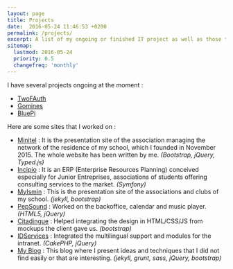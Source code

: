 ```yaml
---
layout: page
title: Projects
date:  2016-05-24 11:46:53 +0200
permalink: /projects/
excerpt: A list of my ongoing or finished IT project as well as those to which I contributed.
sitemap:
  lastmod: 2016-05-24
  priority: 0.5
  changefreq: 'monthly'
---
```


I have several projects ongoing at the moment :

- [TwoFAuth](https://github.com/m-rousse/2fauth)
- [Gomines](https://github.com/Minitel-Ismin/Gomines)
- [BluePi](/projects/bluepi)

Here are some sites that I worked on :

- [Minitel](http://minitel.emse.fr/) : It is the presentation site of the association managing the network of the residence of my school, which I founded in November 2015. The whole website has been written by me. *(Bootstrap, jQuery, Typed.js)*
- [Incipio](https://github.com/m-rousse/Incipio) : It is an ERP (Enterprise Resources Planning) conceived especially for Junior Entreprises, associations of students offering consulting services to the market. *(Symfony)*
- [MyIsmin](http://myismin.emse.fr/) : This is the presentation site of the associations and clubs of my school. *(jekyll, bootstrap)*
- [PepSound](http://pepsound.fr/) : Worked on the backoffice, calendar and music player. *(HTML5, jQuery)*
- [Citadingue](http://citadingue.mgate.fr/) : Helped integrating the design in HTML/CSS/JS from mockups the client gave us. *(bootstrap)*
- [IDServices](http://www.idservices.fr/) : Integrated the multilingual support and modules for the intranet. *(CakePHP, jQuery)*
- [My Blog](https://math.rousse.me/) : This blog where I present ideas and techniques that I did not find easily or that are interesting. *(jekyll, grunt, sass, jQuery, bootstrap)*

